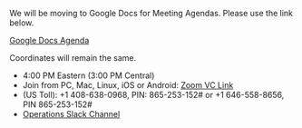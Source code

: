 We will be moving to Google Docs for Meeting Agendas. Please use the link below.

[Google Docs Agenda](https://docs.google.com/document/d/1rtamRBFRGnZLGeZK3TM5NgG1ulC-wSEwapE4qxIwc90/edit#)

Coordinates will remain the same.

   * 4:00 PM Eastern (3:00 PM Central)
   * Join from PC, Mac, Linux, iOS or Android: [Zoom VC Link](https://IU.zoom.us/j/865253152)
   * (US Toll): +1 408-638-0968, PIN: 865-253-152# or +1 646-558-8656, PIN 865-253-152#
   * [Operations Slack Channel](https://opensciencegrid.slack.com/messages/C5GAYBGA0/)

